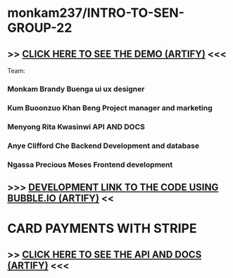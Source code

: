 # monkam237/INTRO-TO-SEN-GROUP-22
## >> [CLICK HERE TO SEE THE DEMO (ARTIFY)](https://monkam.bubbleapps.io/version-test/?H=Home) <<<
Team:
### Monkam Brandy Buenga ui ux designer
### Kum Buoonzuo Khan Beng Project manager and marketing
### Menyong Rita Kwasinwi  API AND DOCS
### Anye Clifford Che Backend Development and database
### Ngassa Precious Moses Frontend development

## >>> [DEVELOPMENT LINK TO THE CODE USING BUBBLE.IO (ARTIFY)](https://bubble.io/page?id=monkam&tab=tabs-1&name=index) <<

# CARD PAYMENTS WITH STRIPE
## >> [CLICK HERE TO SEE THE API AND DOCS (ARTIFY)](https://docs.stripe.com/api/payment_methods) <<<

